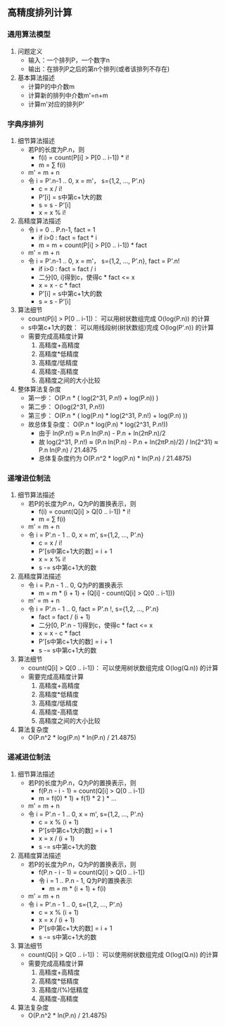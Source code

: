 ## 高精度排列计算 ##

### 通用算法模型 ###

1. 问题定义
	* 输入：一个排列P，一个数字n
	* 输出：在排列P之后的第n个排列(或者该排列不存在)
2. 基本算法描述
	* 计算P的中介数m
	* 计算新的排列中介数m'=n+m
	* 计算m'对应的排列P'

### 字典序排列 ###

1. 细节算法描述
	* 若P的长度为P.n，则
		* f(i) = count(P[i] > P[0 .. i-1]) * i!
		* m = ∑ f(i)
	* m' = m + n
	* 令 i = P'.n-1 .. 0, x = m'， s={1,2, ..., P'.n}
		* c = x / i!
		* P'[i] = s中第c+1大的数
		* s = s - P'[i]
		* x = x % i!
2. 高精度算法描述
	* 令 i = 0 .. P.n-1, fact = 1
		* if i>0 : fact = fact * i
		* m = m + count(P[i] > P[0 .. i-1]) * fact
	* m' = m + n
	* 令 i = P'.n-1 .. 0, x = m'， s={1,2, ..., P'.n}, fact = P'.n!
		* if i>0 : fact = fact / i
		* 二分[0, i]得到c，使得c * fact <= x
		* x = x - c * fact
		* P'[i] = s中第c+1大的数
		* s = s - P'[i]
3. 算法细节
	* count(P[i] > P[0 .. i-1])： 可以用树状数组完成 O(log(P.n)) 的计算
	* s中第c+1大的数： 可以用线段树(树状数组)完成 O(log(P'.n)) 的计算
	* 需要完成高精度计算
		1. 高精度+高精度
		2. 高精度*低精度
		3. 高精度/低精度
		4. 高精度-高精度
		5. 高精度之间的大小比较
4. 整体算法复杂度
	* 第一步： O(P.n * ( log(2^31, P.n!) + log(P.n)) )
	* 第二步： O(log(2^31, P.n!))
	* 第三步： O(P.n * ( log(P.n) * log(2^31, P.n!) + log(P.n) ))
	* 故总体复杂度： O(P.n * log(P.n) * log(2^31, P.n!))
		* 由于 ln(P.n!) ≈ P.n ln(P.n) - P.n + ln(2πP.n)/2
		* 故 log(2^31, P.n!) ≈ (P.n ln(P.n) - P.n + ln(2πP.n)/2) / ln(2^31)
			≈ P.n ln(P.n) / 21.4875
		* 总体复杂度约为 O(P.n^2 * log(P.n) * ln(P.n) / 21.4875)

### 递增进位制法 ###
1. 细节算法描述
	* 若P的长度为P.n，Q为P的置换表示，则
		* f(i) = count(Q[i] > Q[0 .. i-1]) * i!
		* m = ∑ f(i)
	* m' = m + n
	* 令 i = P'.n - 1 .. 0, x = m', s={1,2, ..., P'.n}
		* c = x / i!
		* P'[s中第c+1大的数] = i + 1
		* x = x % i!
		* s -= s中第c+1大的数
2. 高精度算法描述
	* 令 i = P.n - 1 .. 0, Q为P的置换表示
		* m = m * (i + 1) + (Q[i] - count(Q[i] > Q[0 .. i-1]))
	* m' = m + n
	* 令 i = P'.n - 1 .. 0, fact = P'.n !, s={1,2, ..., P'.n}
		* fact = fact / (i + 1)
		* 二分[0, P'.n - 1]得到c，使得c * fact <= x
		* x = x - c * fact
		* P'[s中第c+1大的数] = i + 1
		* s -= s中第c+1大的数
3. 算法细节
	* count(Q[i] > Q[0 .. i-1])： 可以使用树状数组完成 O(log(Q.n)) 的计算
	* 需要完成高精度计算
		1. 高精度+高精度
		2. 高精度*低精度
		3. 高精度/低精度
		4. 高精度-高精度
		5. 高精度之间的大小比较
4. 算法复杂度
	* O(P.n^2 * log(P.n) * ln(P.n) / 21.4875)

### 递减进位制法 ###
1. 细节算法描述
	* 若P的长度为P.n，Q为P的置换表示，则
		* f(P.n - i - 1) = count(Q[i] > Q[0 .. i-1])
		* m = f(0) *  1) + f(1) * 2 ) * ...
	* m' = m + n
	* 令 i = P'.n - 1 .. 0, x = m', s={1,2, ..., P'.n}
		* c = x % (i + 1)
		* P'[s中第c+1大的数] = i + 1
		* x = x / (i + 1)
		* s -= s中第c+1大的数
2. 高精度算法描述
	* 若P的长度为P.n，Q为P的置换表示，则
		* f(P.n - i - 1) = count(Q[i] > Q[0 .. i-1])
		* 令 i = 1 .. P.n - 1, Q为P的置换表示
			* m = m * (i + 1) + f(i)
	* m' = m + n
	* 令 i = P'.n - 1 .. 0, s={1,2, ..., P'.n}
		* c = x % (i + 1)
		* x = x / (i + 1)
		* P'[s中第c+1大的数] = i + 1
		* s -= s中第c+1大的数
3. 算法细节
	* count(Q[i] > Q[0 .. i-1])： 可以使用树状数组完成 O(log(Q.n)) 的计算
	* 需要完成高精度计算
		1. 高精度+高精度
		2. 高精度*低精度
		3. 高精度/(%)低精度
		4. 高精度-高精度
4. 算法复杂度
	* O(P.n^2 * ln(P.n) / 21.4875)

